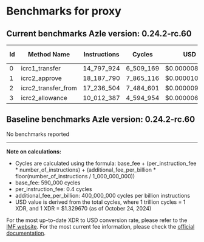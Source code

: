 # Benchmarks for proxy

## Current benchmarks Azle version: 0.24.2-rc.60

| Id  | Method Name         | Instructions | Cycles    | USD           | USD/Million Calls |
| --- | ------------------- | ------------ | --------- | ------------- | ----------------- |
| 0   | icrc1_transfer      | 14_797_924   | 6_509_169 | $0.0000086550 | $8.65             |
| 1   | icrc2_approve       | 18_187_790   | 7_865_116 | $0.0000104580 | $10.45            |
| 2   | icrc2_transfer_from | 17_236_504   | 7_484_601 | $0.0000099520 | $9.95             |
| 3   | icrc2_allowance     | 10_012_387   | 4_594_954 | $0.0000061098 | $6.10             |

## Baseline benchmarks Azle version: 0.24.2-rc.60

No benchmarks reported

---

**Note on calculations:**

-   Cycles are calculated using the formula: base_fee + (per_instruction_fee \* number_of_instructions) + (additional_fee_per_billion \* floor(number_of_instructions / 1_000_000_000))
-   base_fee: 590_000 cycles
-   per_instruction_fee: 0.4 cycles
-   additional_fee_per_billion: 400_000_000 cycles per billion instructions
-   USD value is derived from the total cycles, where 1 trillion cycles = 1 XDR, and 1 XDR = $1.329670 (as of October 24, 2024)

For the most up-to-date XDR to USD conversion rate, please refer to the [IMF website](https://www.imf.org/external/np/fin/data/rms_sdrv.aspx).
For the most current fee information, please check the [official documentation](https://internetcomputer.org/docs/current/developer-docs/gas-cost#execution).
